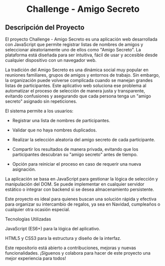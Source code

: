 <h1 align="center">Challenge - Amigo Secreto</h1>

<h2>Descripción del Proyecto</h2>

El proyecto Challenge - Amigo Secreto es una aplicación web desarrollada con JavaScript que permite registrar listas de nombres de amigos y seleccionar aleatoriamente uno de ellos como "Amigo Secreto". La plataforma está diseñada para ser intuitiva, fácil de usar y accesible desde cualquier dispositivo con un navegador web.

La tradición del Amigo Secreto es una dinámica social muy popular en reuniones familiares, grupos de amigos y entornos de trabajo. Sin embargo, la organización puede volverse complicada cuando se manejan grandes listas de participantes. Este aplicativo web soluciona ese problema al automatizar el proceso de selección de manera justa y transparente, evitando confusiones y asegurando que cada persona tenga un "amigo secreto" asignado sin repeticiones.

El sistema permite a los usuarios:

* Registrar una lista de nombres de participantes.

* Validar que no haya nombres duplicados.

* Realizar la selección aleatoria del amigo secreto de cada participante.

* Compartir los resultados de manera privada, evitando que los participantes descubran su "amigo secreto" antes de tiempo.

* Opción para reiniciar el proceso en caso de requerir una nueva asignación.

La aplicación se basa en JavaScript para gestionar la lógica de selección y manipulación del DOM. Se puede implementar en cualquier servidor estático o integrar con backend si se desea almacenamiento persistente.

Este proyecto es ideal para quienes buscan una solución rápida y efectiva para organizar su intercambio de regalos, ya sea en Navidad, cumpleaños o cualquier otra ocasión especial.

Tecnologías Utilizadas

JavaScript (ES6+) para la lógica del aplicativo.

HTML5 y CSS3 para la estructura y diseño de la interfaz.

Este repositorio está abierto a contribuciones, mejoras y nuevas funcionalidades. ¡Síguenos y colabora para hacer de este proyecto una mejor experiencia para todos!